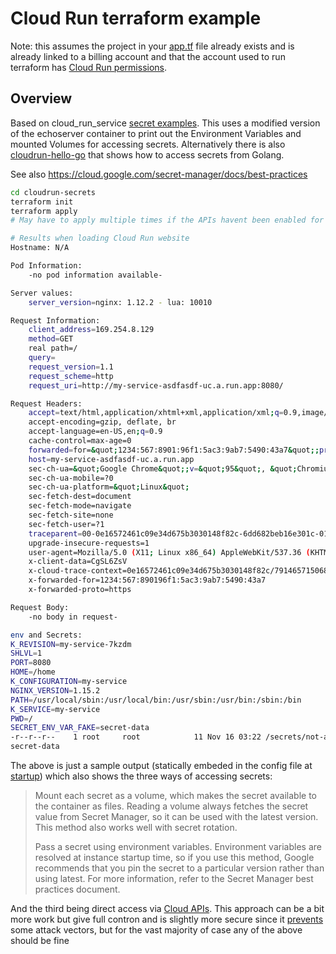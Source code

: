 # Cloud Run terraform example

Note: this assumes the project in your [app.tf](./app.tf) file already exists and is already linked to a billing account and that the account used to run terraform has [Cloud Run permissions](https://cloud.google.com/run/docs/reference/iam/roles#additional-configuration).

## Overview

Based on cloud_run_service [secret examples](https://registry.terraform.io/providers/hashicorp/google/latest/docs/resources/cloud_run_service#example-usage---cloud-run-service-secret-volumes). This uses a modified version of the echoserver container to print out the Environment Variables and mounted Volumes for accessing secrets. Alternatively there is also [cloudrun-hello-go](./cloudrun-hello-go) that shows how to access secrets from Golang.

See also https://cloud.google.com/secret-manager/docs/best-practices

```bash
cd cloudrun-secrets
terraform init
terraform apply
# May have to apply multiple times if the APIs havent been enabled for your project yet.

# Results when loading Cloud Run website
Hostname: N/A

Pod Information:
	-no pod information available-

Server values:
	server_version=nginx: 1.12.2 - lua: 10010

Request Information:
	client_address=169.254.8.129
	method=GET
	real path=/
	query=
	request_version=1.1
	request_scheme=http
	request_uri=http://my-service-asdfasdf-uc.a.run.app:8080/

Request Headers:
	accept=text/html,application/xhtml+xml,application/xml;q=0.9,image/avif,image/webp,image/apng,*/*;q=0.8,application/signed-exchange;v=b3;q=0.9
	accept-encoding=gzip, deflate, br
	accept-language=en-US,en;q=0.9
	cache-control=max-age=0
	forwarded=for=&quot;1234:567:8901:96f1:5ac3:9ab7:5490:43a7&quot;;proto=https
	host=my-service-asdfasdf-uc.a.run.app
	sec-ch-ua=&quot;Google Chrome&quot;;v=&quot;95&quot;, &quot;Chromium&quot;;v=&quot;95&quot;, &quot;;Not A Brand&quot;;v=&quot;99&quot;
	sec-ch-ua-mobile=?0
	sec-ch-ua-platform=&quot;Linux&quot;
	sec-fetch-dest=document
	sec-fetch-mode=navigate
	sec-fetch-site=none
	sec-fetch-user=?1
	traceparent=00-0e16572461c09e34d675b3030148f82c-6dd682beb16e301c-01
	upgrade-insecure-requests=1
	user-agent=Mozilla/5.0 (X11; Linux x86_64) AppleWebKit/537.36 (KHTML, like Gecko) Chrome/95.0.4638.69 Safari/537.36
	x-client-data=CgSL6ZsV
	x-cloud-trace-context=0e16572461c09e34d675b3030148f82c/7914657150682411036;o=1
	x-forwarded-for=1234:567:890196f1:5ac3:9ab7:5490:43a7
	x-forwarded-proto=https

Request Body:
	-no body in request-

env and Secrets:
K_REVISION=my-service-7kzdm
SHLVL=1
PORT=8080
HOME=/home
K_CONFIGURATION=my-service
NGINX_VERSION=1.15.2
PATH=/usr/local/sbin:/usr/local/bin:/usr/sbin:/usr/bin:/sbin:/bin
K_SERVICE=my-service
PWD=/
SECRET_ENV_VAR_FAKE=secret-data
-r--r--r--    1 root     root            11 Nov 16 03:22 /secrets/not-a-real-secret
secret-data
```

The above is just a sample output (statically embeded in the config file at [startup](./cloudrun-secrets/app.tf#L58)) which also shows the three ways of accessing secrets:

> Mount each secret as a volume, which makes the secret available to the container as files. Reading a volume always fetches the secret value from Secret Manager, so it can be used with the latest version. This method also works well with secret rotation.
>
> Pass a secret using environment variables. Environment variables are resolved at instance startup time, so if you use this method, Google recommends that you pin the secret to a particular version rather than using latest.
For more information, refer to the Secret Manager best practices document.

And the third being direct access via [Cloud APIs](https://cloud.google.com/secret-manager/docs/reference/libraries). This approach can be a bit more work but give full contron and is slightly more secure since it [prevents](https://cloud.google.com/secret-manager/docs/best-practices#coding_practices) some attack vectors, but for the vast majority of case any of the above should be fine
